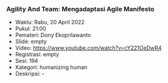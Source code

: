 ### Agility And Team: Mengadaptasi Agile Manifesto

- Waktu: Rabu, 20 April 2022
- Pukul: 21:00
- Pemateri: Dony Ekoprilawanto
- Slide: empty
- Video: https://www.youtube.com/watch?v=cY221OeDwR4
- Registrasi: empty
- Sesi: 194
- Kategori: humanizing human
- Deskripsi: -

